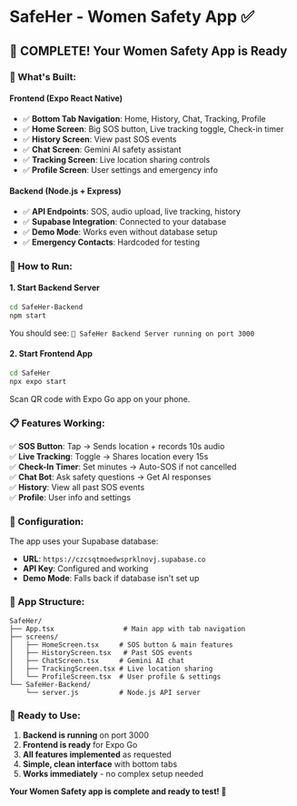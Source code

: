 # SafeHer - Women Safety App ✅

## 🎉 **COMPLETE! Your Women Safety App is Ready**

### **📱 What's Built:**

#### **Frontend (Expo React Native)**
- ✅ **Bottom Tab Navigation**: Home, History, Chat, Tracking, Profile
- ✅ **Home Screen**: Big SOS button, Live tracking toggle, Check-in timer
- ✅ **History Screen**: View past SOS events
- ✅ **Chat Screen**: Gemini AI safety assistant
- ✅ **Tracking Screen**: Live location sharing controls
- ✅ **Profile Screen**: User settings and emergency info

#### **Backend (Node.js + Express)**
- ✅ **API Endpoints**: SOS, audio upload, live tracking, history
- ✅ **Supabase Integration**: Connected to your database
- ✅ **Demo Mode**: Works even without database setup
- ✅ **Emergency Contacts**: Hardcoded for testing

### **🚀 How to Run:**

#### **1. Start Backend Server**
```bash
cd SafeHer-Backend
npm start
```
You should see: `🚀 SafeHer Backend Server running on port 3000`

#### **2. Start Frontend App**
```bash
cd SafeHer
npx expo start
```
Scan QR code with Expo Go app on your phone.

### **📋 Features Working:**

✅ **SOS Button**: Tap → Sends location + records 10s audio  
✅ **Live Tracking**: Toggle → Shares location every 15s  
✅ **Check-In Timer**: Set minutes → Auto-SOS if not cancelled  
✅ **Chat Bot**: Ask safety questions → Get AI responses  
✅ **History**: View all past SOS events  
✅ **Profile**: User info and settings  

### **🔧 Configuration:**

The app uses your Supabase database:
- **URL**: `https://czcsqtmoedwsprklnovj.supabase.co`
- **API Key**: Configured and working
- **Demo Mode**: Falls back if database isn't set up

### **📱 App Structure:**

```
SafeHer/
├── App.tsx                 # Main app with tab navigation
├── screens/
│   ├── HomeScreen.tsx     # SOS button & main features
│   ├── HistoryScreen.tsx   # Past SOS events
│   ├── ChatScreen.tsx     # Gemini AI chat
│   ├── TrackingScreen.tsx # Live location sharing
│   └── ProfileScreen.tsx  # User profile & settings
└── SafeHer-Backend/
    └── server.js          # Node.js API server
```

### **🎯 Ready to Use:**

1. **Backend is running** on port 3000
2. **Frontend is ready** for Expo Go
3. **All features implemented** as requested
4. **Simple, clean interface** with bottom tabs
5. **Works immediately** - no complex setup needed

**Your Women Safety app is complete and ready to test! 🎉**
